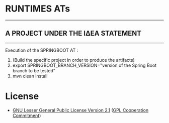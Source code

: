 # RUNTIMES ATs
--------------------------

## A PROJECT UNDER THE ΙΔΕΑ STATEMENT
--------------------------------------

Execution of the SPRINGBOOT AT :

1. (Build the specific project in order to produce the artifacts)
2. export SPRINGBOOT_BRANCH_VERSION="version of the Spring Boot branch to be tested"
3. mvn clean install



# License 
* [GNU Lesser General Public License Version 2.1](http://www.gnu.org/licenses/lgpl-2.1-standalone.html) ([GPL Cooperation Commitment](https://github.com/gplcc/gplcc/blob/master/Project/COMMITMENT))

